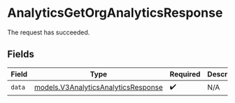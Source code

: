 # AnalyticsGetOrgAnalyticsResponse

The request has succeeded.


## Fields

| Field                                                                            | Type                                                                             | Required                                                                         | Description                                                                      |
| -------------------------------------------------------------------------------- | -------------------------------------------------------------------------------- | -------------------------------------------------------------------------------- | -------------------------------------------------------------------------------- |
| `data`                                                                           | [models.V3AnalyticsAnalyticsResponse](../models/v3analyticsanalyticsresponse.md) | :heavy_check_mark:                                                               | N/A                                                                              |